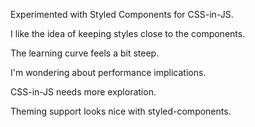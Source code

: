 Experimented with Styled Components for CSS-in-JS.

I like the idea of keeping styles close to the components.

The learning curve feels a bit steep.

I'm wondering about performance implications.

CSS-in-JS needs more exploration.

Theming support looks nice with styled-components.